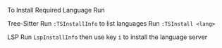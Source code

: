 To Install Required Language Run

Tree-Sitter
Run `:TSInstallInfo` to list languages
Run `:TSInstall <lang>`

LSP
Run `LspInstallInfo` then use key `i` to install the language server

